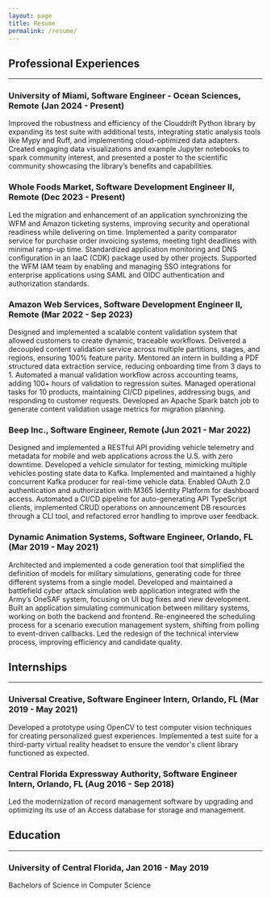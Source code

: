 ```yaml
---
layout: page
title: Resume
permalink: /resume/
---
```


## Professional Experiences
---

### University of Miami, Software Engineer - Ocean Sciences, Remote (Jan 2024 - Present)
Improved the robustness and efficiency of the Clouddrift Python library by expanding its test suite with additional tests, integrating static analysis tools like Mypy and Ruff, and implementing cloud-optimized data adapters. Created engaging data visualizations and example Jupyter notebooks to spark community interest, and presented a poster to the scientific community showcasing the library’s benefits and capabilities.

### Whole Foods Market, Software Development Engineer II, Remote (Dec 2023 - Present)
Led the migration and enhancement of an application synchronizing the WFM and Amazon ticketing systems, improving security and operational readiness while delivering on time. Implemented a parity comparator service for purchase order invoicing systems, meeting tight deadlines with minimal ramp-up time. Standardized application monitoring and DNS configuration in an IaaC (CDK) package used by other projects. Supported the WFM IAM team by enabling and managing SSO integrations for enterprise applications using SAML and OIDC authentication and authorization standards.

### Amazon Web Services, Software Development Engineer II, Remote (Mar 2022 - Sep 2023)
Designed and implemented a scalable content validation system that allowed customers to create dynamic, traceable workflows. Delivered a decoupled content validation service across multiple partitions, stages, and regions, ensuring 100% feature parity. Mentored an intern in building a PDF structured data extraction service, reducing onboarding time from 3 days to 1. Automated a manual validation workflow across accounting teams, adding 100+ hours of validation to regression suites. Managed operational tasks for 10 products, maintaining CI/CD pipelines, addressing bugs, and responding to customer requests. Developed an Apache Spark batch job to generate content validation usage metrics for migration planning.

### Beep Inc., Software Engineer, Remote (Jun 2021 - Mar 2022)
Designed and implemented a RESTful API providing vehicle telemetry and metadata for mobile and web applications across the U.S. with zero downtime. Developed a vehicle simulator for testing, mimicking multiple vehicles posting state data to Kafka. Implemented and maintained a highly concurrent Kafka producer for real-time vehicle data. Enabled OAuth 2.0 authentication and authorization with M365 Identity Platform for dashboard access. Automated a CI/CD pipeline for auto-generating API TypeScript clients, implemented CRUD operations on announcement DB resources through a CLI tool, and refactored error handling to improve user feedback.

### Dynamic Animation Systems, Software Engineer, Orlando, FL (Mar 2019 - May 2021)
Architected and implemented a code generation tool that simplified the definition of models for military simulations, generating code for three different systems from a single model. Developed and maintained a battlefield cyber attack simulation web application integrated with the Army’s OneSAF system, focusing on UI bug fixes and view development. Built an application simulating communication between military systems, working on both the backend and frontend. Re-engineered the scheduling process for a scenario execution management system, shifting from polling to event-driven callbacks. Led the redesign of the technical interview process, improving efficiency and candidate quality.

## Internships
---

### Universal Creative, Software Engineer Intern, Orlando, FL (Mar 2019 - May 2021)
Developed a prototype using OpenCV to test computer vision techniques for creating personalized guest experiences. Implemented a test suite for a third-party virtual reality headset to ensure the vendor's client library functioned as expected.

### Central Florida Expressway Authority, Software Engineer Intern, Orlando, FL (Aug 2016 - Sep 2018)
Led the modernization of record management software by upgrading and optimizing its use of an Access database for storage and management.

## Education
---

### University of Central Florida, Jan 2016 - May 2019
Bachelors of Science in Computer Science
